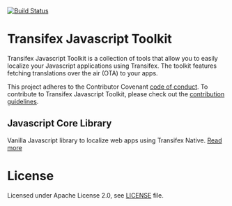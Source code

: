 [![Build Status](https://travis-ci.org/transifex/transifex-javascript.svg?branch=master)](https://travis-ci.org/transifex/transifex-javascript)


# Transifex Javascript Toolkit

Transifex Javascript Toolkit is a collection of tools that allow you to easily localize your Javascript applications using Transifex. The toolkit features fetching translations over the air (OTA) to your apps.

This project adheres to the Contributor Covenant [code of conduct](/CODE_OF_CONDUCT.md). To contribute to Transifex Javascript Toolkit, please check out the [contribution guidelines](/CONTRIBUTING.md).

## Javascript Core Library

Vanilla Javascript library to localize web apps using Transifex Native.
[Read more](https://github.com/transifex/transifex-javascript/tree/master/packages/core)

# License

Licensed under Apache License 2.0, see [LICENSE](LICENSE) file.
